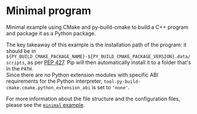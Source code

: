 # Minimal program

Minimal example using CMake and py-build-cmake to build a C++ program and 
package it as a Python package.

The key takeaway of this example is the installation path of the program: it
should be in `${PY_BUILD_CMAKE_PACKAGE_NAME}-${PY_BUILD_CMAKE_PACKAGE_VERSION}.data/scripts`,
as per [PEP 427](https://peps.python.org/pep-0427/). Pip will then automatically
install it to a folder that's in the `PATH`.  
Since there are no Python extension modules with specific ABI requirements for
the Python interpreter, `tool.py-build-cmake.cmake.python_extension_abi` is set
to `'none'`.

For more information about the file structure and the configuration files,
please see the [`minimal` example](../minimal).
